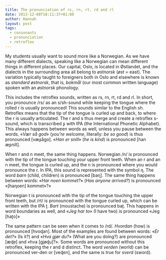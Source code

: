 ```yaml
---
title: The pronunciation of rs, rn, rt, rd and rl
date: 2013-12-08T18:11:37+01:00
author: Hannah
layout: post
tags:
  - consonants
  - pronunciation
  - retroflex
---
```

My students usually want to sound more like a Norwegian. As we have many different dialects, speaking like a Norwegian can mean different things in different places. Our capital, Oslo, is located in Østlandet, and the dialects in the surrounding area all belong to _østnorsk_ (_øst_ = east). The variation typically taught to foreigners both in Oslo and elsewhere is known as _standard østnorsk_, that is, _bokmål_ (our most common written language) spoken with an _østnorsk_ phonology.

This includes the retroflex sounds, written as rs, rn, rt, rd and rl. In short, you pronounce /rs/ as an s/sh-sound while keeping the tongue where the rolled r is usually pronounced! This sounds similar to the English sh. Retroflex means that the tip of the tongue is curled up and back, to where the r is usually articulated. The r and s thus merge and create a retroflex s-sound, which is transcribed ʂ with IPA (the International Phonetic Alphabet). This always happens between words as well, unless you pause between the words. «_Vær så god_» (_you’re welcome_, literally: _be so good_) is thus pronounced [væʂågo]. «_Han er snill_» (_he is kind_) is pronounced [han æʂnill].

When r and n meet, the same thing happens. Norwegian /n/ is pronounced with the tip of the tongue touching your upper front teeth. When an r and an n meet, the tongue is curled up, and the n is pronounced where you would pronounce the r. In IPA, this sound is represented with the symbol ɳ. The word _barn_ (child, children) is pronounced [baɳ]. The same thing happens between words: «_Har noen kommet?_» (_Has anyone arrived?_) is pronounced «[haɳoen] kommet»?»

Norwegian t is pronounced with the tip of the tongue touching the upper front teeth, but /rt/ is pronounced with the tongue curled up, which can be written with the IPA ʈ. _Bart_ (moustache) is pronounced baʈ. This happens in word boundaries as well, and «_Jeg har to_» (I have two) is pronounced «Jeg [haʈo]»

The same pattern can be seen when it comes to /rd/. _Hvordan_ (how) is pronounced [hvoɖan]. Most of the examples are found between words: «_Er det?_» (Is it?) and «_Hva gjør du?_» (What are you doing?) are pronounced [æɖe] and «hva [gjøɖu]?». Some words are pronounced without this retroflex, keeping the r and d distinct. The word _verden_ (world) can be pronounced ver-den or [veɖen], and the same is true for _sverd_ (sword).